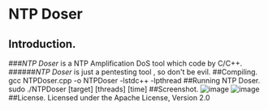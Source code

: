 # NTP Doser          
## Introduction.
###*NTP Doser* is a NTP Amplification DoS tool which code by C/C++.
######*NTP Doser* is just a pentesting tool , so don't be evil.
##Compiling.
	gcc NTPDoser.cpp -o NTPDoser -lstdc++ -lpthread
##Running NTP Doser.
	sudo ./NTPDoser [target] [threads] [time]
##Screenshot.
![image](https://github.com/DrizzleRisk/NTPDoser/blob/master/screenshot/help.png)
![image](https://github.com/DrizzleRisk/NTPDoser/blob/master/screenshot/test.png)
##License.
	Licensed under the Apache License, Version 2.0
